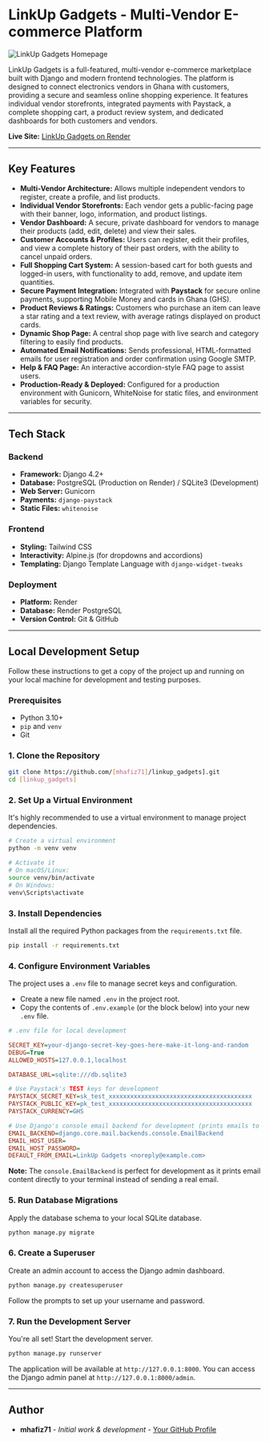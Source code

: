 
# LinkUp Gadgets - Multi-Vendor E-commerce Platform

![LinkUp Gadgets Homepage](https://linkup-gadgets.onrender.com/static/images/banner.png)

LinkUp Gadgets is a full-featured, multi-vendor e-commerce marketplace built with Django and modern frontend technologies. The platform is designed to connect electronics vendors in Ghana with customers, providing a secure and seamless online shopping experience. It features individual vendor storefronts, integrated payments with Paystack, a complete shopping cart, a product review system, and dedicated dashboards for both customers and vendors.

**Live Site:** [LinkUp Gadgets on Render](https://linkup-gadgets.onrender.com)

---

## Key Features

-   **Multi-Vendor Architecture:** Allows multiple independent vendors to register, create a profile, and list products.
-   **Individual Vendor Storefronts:** Each vendor gets a public-facing page with their banner, logo, information, and product listings.
-   **Vendor Dashboard:** A secure, private dashboard for vendors to manage their products (add, edit, delete) and view their sales.
-   **Customer Accounts & Profiles:** Users can register, edit their profiles, and view a complete history of their past orders, with the ability to cancel unpaid orders.
-   **Full Shopping Cart System:** A session-based cart for both guests and logged-in users, with functionality to add, remove, and update item quantities.
-   **Secure Payment Integration:** Integrated with **Paystack** for secure online payments, supporting Mobile Money and cards in Ghana (GHS).
-   **Product Reviews & Ratings:** Customers who purchase an item can leave a star rating and a text review, with average ratings displayed on product cards.
-   **Dynamic Shop Page:** A central shop page with live search and category filtering to easily find products.
-   **Automated Email Notifications:** Sends professional, HTML-formatted emails for user registration and order confirmation using Google SMTP.
-   **Help & FAQ Page:** An interactive accordion-style FAQ page to assist users.
-   **Production-Ready & Deployed:** Configured for a production environment with Gunicorn, WhiteNoise for static files, and environment variables for security.

---

## Tech Stack

### Backend
-   **Framework:** Django 4.2+
-   **Database:** PostgreSQL (Production on Render) / SQLite3 (Development)
-   **Web Server:** Gunicorn
-   **Payments:** `django-paystack`
-   **Static Files:** `whitenoise`

### Frontend
-   **Styling:** Tailwind CSS
-   **Interactivity:** Alpine.js (for dropdowns and accordions)
-   **Templating:** Django Template Language with `django-widget-tweaks`

### Deployment
-   **Platform:** Render
-   **Database:** Render PostgreSQL
-   **Version Control:** Git & GitHub

---

## Local Development Setup

Follow these instructions to get a copy of the project up and running on your local machine for development and testing purposes.

### Prerequisites

-   Python 3.10+
-   `pip` and `venv`
-   Git

### 1. Clone the Repository

```bash
git clone https://github.com/[mhafiz71]/linkup_gadgets].git
cd [linkup_gadgets]
```

### 2. Set Up a Virtual Environment

It's highly recommended to use a virtual environment to manage project dependencies.

```bash
# Create a virtual environment
python -m venv venv

# Activate it
# On macOS/Linux:
source venv/bin/activate
# On Windows:
venv\Scripts\activate
```

### 3. Install Dependencies

Install all the required Python packages from the `requirements.txt` file.

```bash
pip install -r requirements.txt
```

### 4. Configure Environment Variables

The project uses a `.env` file to manage secret keys and configuration.

-   Create a new file named `.env` in the project root.
-   Copy the contents of `.env.example` (or the block below) into your new `.env` file.

```ini
# .env file for local development

SECRET_KEY=your-django-secret-key-goes-here-make-it-long-and-random
DEBUG=True
ALLOWED_HOSTS=127.0.0.1,localhost

DATABASE_URL=sqlite:///db.sqlite3

# Use Paystack's TEST keys for development
PAYSTACK_SECRET_KEY=sk_test_xxxxxxxxxxxxxxxxxxxxxxxxxxxxxxxxxxxxxxxx
PAYSTACK_PUBLIC_KEY=pk_test_xxxxxxxxxxxxxxxxxxxxxxxxxxxxxxxxxxxxxxxx
PAYSTACK_CURRENCY=GHS

# Use Django's console email backend for development (prints emails to the terminal)
EMAIL_BACKEND=django.core.mail.backends.console.EmailBackend
EMAIL_HOST_USER=
EMAIL_HOST_PASSWORD=
DEFAULT_FROM_EMAIL=LinkUp Gadgets <noreply@example.com>
```
**Note:** The `console.EmailBackend` is perfect for development as it prints email content directly to your terminal instead of sending a real email.

### 5. Run Database Migrations

Apply the database schema to your local SQLite database.

```bash
python manage.py migrate
```

### 6. Create a Superuser

Create an admin account to access the Django admin dashboard.

```bash
python manage.py createsuperuser
```
Follow the prompts to set up your username and password.

### 7. Run the Development Server

You're all set! Start the development server.

```bash
python manage.py runserver
```

The application will be available at `http://127.0.0.1:8000`. You can access the Django admin panel at `http://127.0.0.1:8000/admin`.

---

## Author

-   **mhafiz71** - _Initial work & development_ - [Your GitHub Profile](https://github.com/mhafiz71/)
